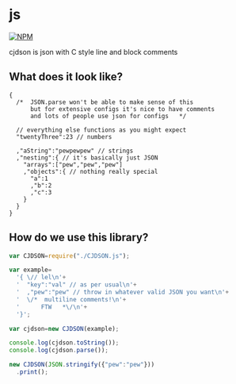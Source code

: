 js
==

[![NPM](https://nodei.co/npm/cjdson.png)](https://nodei.co/npm/cjdson/)

cjdson is json with C style line and block comments

## What does it look like?

```cjdson
{
  /*  JSON.parse won't be able to make sense of this
      but for extensive configs it's nice to have comments
      and lots of people use json for configs   */

  // everything else functions as you might expect
  "twentyThree":23 // numbers

  ,"aString":"pewpewpew" // strings
  ,"nesting":{ // it's basically just JSON
    "arrays":["pew","pew","pew"]
    ,"objects":{ // nothing really special
      "a":1
      ,"b":2
      ,"c":3
    }
  }
}
```

## How do we use this library?


```Javascript
var CJDSON=require("./CJDSON.js");

var example=
  '{ \// lel\n'+
  '  "key":"val" // as per usual\n'+
  '  ,"pew":"pew" // throw in whatever valid JSON you want\n'+
  '  \/*  multiline comments!\n'+
  '      FTW   *\/\n'+
  '}';

var cjdson=new CJDSON(example);

console.log(cjdson.toString());
console.log(cjdson.parse());

new CJDSON(JSON.stringify({"pew":"pew"}))
  .print();
```
